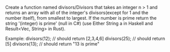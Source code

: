 Create a function named divisors/Divisors that takes an integer n > 1 and returns an array with all of the integer's divisors(except for 1 and the number itself), 
from smallest to largest. If the number is prime return the string '(integer) is prime' (null in C#) (use Either String a in Haskell and Result<Vec<u32>, String> in Rust).

Example:
divisors(12); // should return [2,3,4,6]
divisors(25); // should return [5]
divisors(13); // should return "13 is prime"